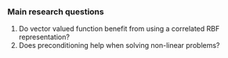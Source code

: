 ### Main research questions

1. Do vector valued function benefit from using a correlated RBF representation?
2. Does preconditioning help when solving non-linear problems?